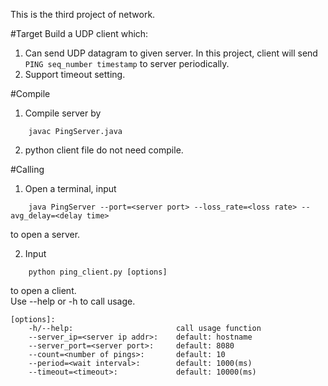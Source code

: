 This is the third project of network.

#Target
Build a UDP client which:       
1. Can send UDP datagram to given server. In this project, client will send ```PING seq_number timestamp``` to server periodically.      
2. Support timeout setting.     


#Compile
1. Compile server by

```
    javac PingServer.java
```
2. python client file do not need compile.


#Calling
1. Open a terminal, input     
```
    java PingServer --port=<server port> --loss_rate=<loss rate> --avg_delay=<delay time>
```
to open a server.       

2. Input
```
    python ping_client.py [options]
```
to open a client.       
Use --help or -h to call usage.
```
[options]:
    -h/--help:                       call usage function
    --server_ip=<server ip addr>:    default: hostname
    --server_port=<server port>:     default: 8080
    --count=<number of pings>:       default: 10
    --period=<wait interval>:        default: 1000(ms)
    --timeout=<timeout>:             default: 10000(ms)
```
